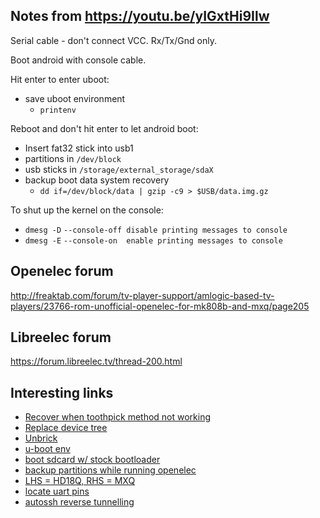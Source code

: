 ## Notes from https://youtu.be/yIGxtHi9Ilw

Serial cable - don't connect VCC. Rx/Tx/Gnd only.

Boot android with console cable.

Hit enter to enter uboot:
* save uboot environment
  * `printenv`

Reboot and don't hit enter to let android boot:
* Insert fat32 stick into usb1
* partitions in `/dev/block`
* usb sticks in `/storage/external_storage/sdaX`
* backup boot data system recovery
  * `dd if=/dev/block/data | gzip -c9 > $USB/data.img.gz`


To shut up the kernel on the console:
* `dmesg -D` `--console-off disable printing messages to console`
* `dmesg -E` `--console-on  enable printing messages to console`

## Openelec forum

http://freaktab.com/forum/tv-player-support/amlogic-based-tv-players/23766-rom-unofficial-openelec-for-mk808b-and-mxq/page205

## Libreelec forum

https://forum.libreelec.tv/thread-200.html

## Interesting links

* [Recover when toothpick method not working ](http://freaktab.com/forum/tv-player-support/amlogic-based-tv-players/23766-rom-unofficial-openelec-for-mk808b-and-mxq?p=510814#post510814)
* [Replace device tree](http://freaktab.com/forum/tv-player-support/amlogic-based-tv-players/23766-rom-unofficial-openelec-for-mk808b-and-mxq?p=569177#post569177)
* [Unbrick](http://freaktab.com/forum/tv-player-support/amlogic-based-tv-players/s805/others-ab/523003-mxq-ott-s805-box-bricked-red-led-constantly-on)
* [u-boot env](http://freaktab.com/forum/tv-player-support/amlogic-based-tv-players/23766-rom-unofficial-openelec-for-mk808b-and-mxq?p=551919#post551919)
* [boot sdcard w/ stock bootloader](http://freaktab.com/forum/tv-player-support/amlogic-based-tv-players/23766-rom-unofficial-openelec-for-mk808b-and-mxq?p=552379#post552379)
* [backup partitions while running openelec](http://freaktab.com/forum/tv-player-support/amlogic-based-tv-players/23766-rom-unofficial-openelec-for-mk808b-and-mxq?p=556310#post556310)
* [LHS = HD18Q, RHS = MXQ](http://s20.postimg.org/k7r0o5ji4/IMG_20160123_Remotes.jpg)
* [locate uart pins](http://linux-sunxi.org/UART)
* [autossh reverse tunnelling](https://raymii.org/s/tutorials/Autossh_persistent_tunnels.html)
